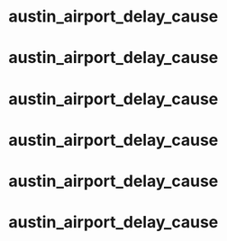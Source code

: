 # austin_airport_delay_cause
# austin_airport_delay_cause
# austin_airport_delay_cause
# austin_airport_delay_cause
# austin_airport_delay_cause
# austin_airport_delay_cause
